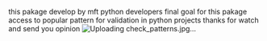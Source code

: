 this pakage develop by mft python developers
final goal for this pakage access to popular
pattern for validation in python projects 
thanks for watch and send you opinion 
![Uploading check_patterns.jpg…]()
